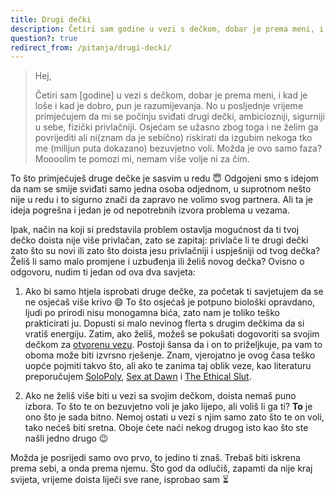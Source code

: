 ```yaml
---
title: Drugi dečki
description: Četiri sam godine u vezi s dečkom, dobar je prema meni, i kad je loše i kad je dobro, pun je razumijevanja. No u posljednje vrijeme primjećujem da mi se počinju sviđati drugi dečki, ambiciozniji, sigurniji u sebe, fizički privlačniji.
question?: true
redirect_from: /pitanja/drugi-decki/
---
```


> Hej,
>
> Četiri sam [godine] u vezi s dečkom, dobar je prema meni, i kad je loše i kad je dobro, pun je razumijevanja. No u posljednje vrijeme primjećujem da mi se počinju sviđati drugi dečki, ambiciozniji, sigurniji u sebe, fizički privlačniji. Osjećam se užasno zbog toga i ne želim ga povrijediti ali ni(znam da je sebično) riskirati da izgubim nekoga tko me (milijun puta dokazano) bezuvjetno voli. Možda je ovo samo faza? Moooolim te pomozi mi, nemam više volje ni za čim.

To što primjećuješ druge dečke je sasvim u redu :innocent: Odgojeni smo s idejom da nam se smije sviđati samo jedna osoba odjednom, u suprotnom nešto nije u redu i to sigurno znači da zapravo ne volimo svog partnera. Ali ta je ideja pogrešna i jedan je od nepotrebnih izvora problema u vezama.

Ipak, način na koji si predstavila problem ostavlja mogućnost da ti tvoj dečko doista nije više privlačan, zato se zapitaj: privlače li te drugi dečki zato što su novi ili zato što doista jesu privlačniji i uspješniji od tvog dečka? Želiš li samo malo promjene i uzbuđenja ili želiš novog dečka? Ovisno o odgovoru, nudim ti jedan od ova dva savjeta:

  1. Ako bi samo htjela isprobati druge dečke, za početak ti savjetujem da se ne osjećaš više krivo :smile: To što osjećaš je potpuno biološki opravdano, ljudi po prirodi nisu monogamna bića, zato nam je toliko teško prakticirati ju. Dopusti si malo nevinog flerta s drugim dečkima da si vratiš energiju. Zatim, ako želiš, možeš se pokušati dogovoriti sa svojim dečkom za [otvorenu vezu]. Postoji šansa da i on to priželjkuje, pa vam to oboma može biti izvrsno rješenje. Znam, vjerojatno je ovog časa teško uopće pojmiti takvo što, ali ako te zanima taj oblik veze, kao literaturu preporučujem [SoloPoly], [Sex at Dawn] i [The Ethical Slut].

  1. Ako ne želiš više biti u vezi sa svojim dečkom, doista nemaš puno izbora. To što te on bezuvjetno voli je jako lijepo, ali voliš li ga ti? **To** je ono što je sada bitno. Nemoj ostati u vezi s njim samo zato što te on voli, tako nećeš biti sretna. Oboje ćete naći nekog drugog isto kao što ste našli jedno drugo :wink:

Možda je posrijedi samo ovo prvo, to jedino ti znaš. Trebaš biti iskrena prema sebi, a onda prema njemu. Što god da odlučiš, zapamti da nije kraj svijeta, vrijeme doista liječi sve rane, isprobao sam :hourglass_flowing_sand:

[otvorenu vezu]: https://en.wikipedia.org/wiki/Open_relationship
[solopoly]: http://solopoly.net/
[sex at dawn]: http://amzn.com/1491512407
[the ethical slut]: http://amzn.com/1587613379
